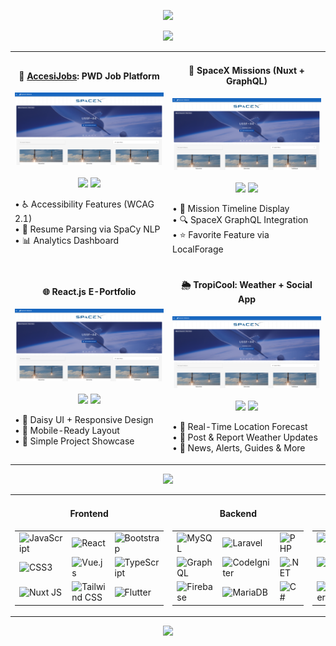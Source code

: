 <div style="width:100%" align="center">

![](https://capsule-render.vercel.app/api?type=waving&color=0:1E90FF,100:00FFB2&fontColor=ffffff&height=200&width=400&section=header&text=Hi%2C%20I%27m%20John%20Eriel%20Labadan%20👋&fontSize=50&animation=scaleIn&fontAlignY=35&desc=Full%20Stack%20Developer%20for%20Web%20and%20Mobile&descSize=20&descAlignY=55&descAlign=50)




![](https://capsule-render.vercel.app/api?type=venom&height=150&text=🚀%20Featured%20Projects&fontSize=40&color=0:00c6ff,100:0072ff&stroke=00e0ff)

<!-- Featured Projects Section -->
<table>
  <tr>
    <td width="50%">
      <h4 align="center">🧩 <u>AccesiJobs</u>: PWD Job Platform</h4>
      <div align="center">  
        <img src="spacexss.png" width="100%" alt="AccesiJobs Project"/>
        <br><br>
        <a href="#"><img src="https://img.shields.io/badge/View_on_GitHub-2ea44f?style=for-the-badge&logo=github"/></a>
        <a href="#"><img src="https://img.shields.io/badge/Live_Demo-brightgreen?style=for-the-badge&logo=vercel"/></a>
      </div>
      <p>
        • ♿️ Accessibility Features (WCAG 2.1)<br>
        • 🧠 Resume Parsing via SpaCy NLP<br>
        • 📊 Analytics Dashboard
      </p>
    </td>
    <td width="50%">
      <h4 align="center">🚀 SpaceX Missions (Nuxt + GraphQL)</h4>
      <div align="center">  
        <img src="spacexss.png" width="100%" alt="AccesiJobs Project"/>
        <br><br>
        <a href="#"><img src="https://img.shields.io/badge/View_on_GitHub-2ea44f?style=for-the-badge&logo=github"/></a>
        <a href="#"><img src="https://img.shields.io/badge/Live_Demo-brightgreen?style=for-the-badge&logo=vercel"/></a>
      </div>
      <p>
        • 📅 Mission Timeline Display<br>
        • 🔍 SpaceX GraphQL Integration<br>
        • ⭐ Favorite Feature via LocalForage
      </p>
    </td>
  </tr>
  <tr>
    <td width="50%">
      <h4 align="center">🌐 React.js E-Portfolio</h4>
      <div align="center">  
        <img src="spacexss.png" width="100%" alt="AccesiJobs Project"/>
        <br><br>
        <a href="#"><img src="https://img.shields.io/badge/View_on_GitHub-2ea44f?style=for-the-badge&logo=github"/></a>
        <a href="#"><img src="https://img.shields.io/badge/Live_Demo-brightgreen?style=for-the-badge&logo=vercel"/></a>
      </div>
      <p>
        • 🎨 Daisy UI + Responsive Design<br>
        • 📱 Mobile-Ready Layout<br>
        • 📁 Simple Project Showcase
      </p>
    </td>
    <td width="50%">
      <h4 align="center">🌦️ TropiCool: Weather + Social App</h4>
      <div align="center">  
        <img src="spacexss.png" width="100%" alt="AccesiJobs Project"/>
        <br><br>
        <a href="#"><img src="https://img.shields.io/badge/View_on_GitHub-2ea44f?style=for-the-badge&logo=github"/></a>
        <a href="#"><img src="https://img.shields.io/badge/Live_Demo-brightgreen?style=for-the-badge&logo=vercel"/></a>
      </div>
      <p>
        • 📍 Real-Time Location Forecast<br>
        • 💬 Post & Report Weather Updates<br>
        • 📰 News, Alerts, Guides & More
      </p>
    </td>
  </tr>
</table>



![](https://capsule-render.vercel.app/api?type=venom&height=150&text=💻%20Tech%20Stack&fontSize=40&color=0:00FFB2,100:1E90FF&stroke=00FFB2)

<table width="100%">
  <tr valign="top">
    <!-- Frontend -->
    <td width="33%">
      <h4 align="center">Frontend</h4>
      <table width="100%">
        <tr>
          <td><img src="https://profilinator.rishav.dev/skills-assets/javascript-original.svg" alt="JavaScript" height="55" /></td>
          <td><img src="https://profilinator.rishav.dev/skills-assets/react-original-wordmark.svg" alt="React" height="=55" /></td>
          <td><img src="https://profilinator.rishav.dev/skills-assets/bootstrap-plain.svg" alt="Bootstrap" height="55" /></td>
        </tr>
        <tr>
          <td><img src="https://profilinator.rishav.dev/skills-assets/css3-original-wordmark.svg" alt="CSS3" height="55" /></td>
          <td><img src="https://profilinator.rishav.dev/skills-assets/vuejs-original-wordmark.svg" alt="Vue.js" height="55" /></td>
          <td><img src="https://profilinator.rishav.dev/skills-assets/typescript-original.svg" alt="TypeScript" height="55" /></td>
        </tr>
        <tr>
          <td><img src="https://profilinator.rishav.dev/skills-assets/nuxt.png" alt="Nuxt JS" height="55" /></td>
          <td><img src="https://profilinator.rishav.dev/skills-assets/tailwindcss.svg" alt="Tailwind CSS" height="55" /></td>
          <td><img src="https://profilinator.rishav.dev/skills-assets/flutterio-icon.svg" alt="Flutter" height="55" /></td>
        </tr>
      </table>
    </td>
    <!-- Backend -->
    <td width="33%">
      <h4 align="center">Backend</h4>
      <table width="100%">
        <tr>
          <td><img src="https://profilinator.rishav.dev/skills-assets/mysql-original-wordmark.svg" alt="MySQL" height="55" /></td>
          <td><img src="https://profilinator.rishav.dev/skills-assets/laravel-plain-wordmark.svg" alt="Laravel" height="55" /></td>
          <td><img src="https://profilinator.rishav.dev/skills-assets/php-original.svg" alt="PHP" height="55" /></td>
        </tr>
        <tr>
          <td><img src="https://profilinator.rishav.dev/skills-assets/graphql.png" alt="GraphQL" height="55" /></td>
          <td><img src="https://profilinator.rishav.dev/skills-assets/codeigniter.svg" alt="CodeIgniter" height="55" /></td>
          <td><img src="https://profilinator.rishav.dev/skills-assets/dot-net-original-wordmark.svg" alt=".NET" height="55" /></td>
        </tr>
        <tr>
          <td><img src="https://profilinator.rishav.dev/skills-assets/firebase.png" alt="Firebase" height="55" /></td>
          <td><img src="https://profilinator.rishav.dev/skills-assets/mariadb.png" alt="MariaDB" height="55" /></td>
          <td><img src="https://profilinator.rishav.dev/skills-assets/csharp-original.svg" alt="C#" height="55" /></td>
        </tr>
      </table>
    </td>
    <!-- Tools -->
    <td width="33%">
      <h4 align="center">Tools Used</h4>
      <table width="100%">
        <tr>
          <td><img src="https://profilinator.rishav.dev/skills-assets/git-scm-icon.svg" alt="Git" height="55" /></td>
          <td><img src="https://profilinator.rishav.dev/skills-assets/gnu_bash-icon.svg" alt="Bash" height="55" /></td>
          <td><img src="https://profilinator.rishav.dev/skills-assets/google_cloud-icon.svg" alt="GCP" height="55" /></td>
        </tr>
        <tr>
          <td><img src="https://profilinator.rishav.dev/skills-assets/figma-icon.svg" alt="Figma" height="55" /></td>
          <td><img src="https://profilinator.rishav.dev/skills-assets/xampp.png" alt="XAMPP" height="55" /></td>
          <td><img src="https://profilinator.rishav.dev/skills-assets/aftereffects.png" alt="After Effects" height="55" /></td>
        </tr>
        <tr>
          <td><img src="https://profilinator.rishav.dev/skills-assets/adobepremierepro.png" alt="Premiere Pro" height="55" /></td>
          <td></td>
          <td></td>
        </tr>
      </table>
    </td>
  </tr>
</table>



    
  ![](https://capsule-render.vercel.app/api?type=waving&color=0:1E90FF,100:00FFB2&height=150&section=footer&text=🙏%20Thank%20You%20for%20Visiting&fontSize=20&fontColor=ffffff&animation=scaleIn&fontAlignY=60&desc=%22Strive%20not%20to%20be%20a%20success%2C%20but%20rather%20to%20be%20of%20value.%22%20-%20Albert%20Einstein&descSize=18&descAlignY=80&descAlign=50)



  
</div>
</div>






   
   







